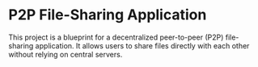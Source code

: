 # P2P File-Sharing Application

This project is a blueprint for a decentralized peer-to-peer (P2P) file-sharing application. It allows users to share files directly with each other without relying on central servers.
